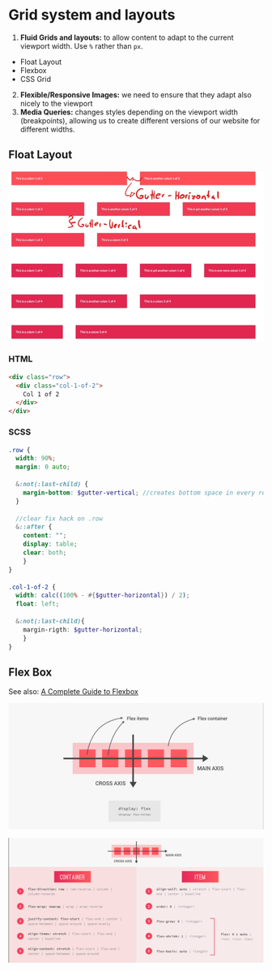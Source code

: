 # Grid system and layouts

1. **Fluid Grids and layouts:** to allow content to adapt to the current viewport width. Use `%` rather than `px`.
* Float Layout
* Flexbox
* CSS Grid
2. **Flexible/Responsive Images:** we need to ensure that they adapt also nicely to the viewport
3. **Media Queries:** changes styles depending on the viewport width (breakpoints), allowing us to create different versions of our website for different widths. 

## Float Layout
![example of grid layout](gfx/grid-example.jpg)

### HTML
```html
<div class="row">
  <div class="col-1-of-2">
    Col 1 of 2
  </div>
</div>
```

### SCSS
```scss
.row {
  width: 90%;
  margin: 0 auto;
  
  &:not(:last-child) {
    margin-bottom: $gutter-vertical; //creates bottom space in every row except the last one
  }
  
  //clear fix hack on .row
  &::after {
    content: "";
    display: table;
    clear: both;
    }
}

.col-1-of-2 {
  width: calc((100% - #{$gutter-horizontal}) / 2);
  float: left;
  
  &:not(:last-child){
    margin-rigth: $gutter-horizontal;
    }
}
```

## Flex Box

See also: [A Complete Guide to Flexbox
](https://css-tricks.com/snippets/css/a-guide-to-flexbox/)

![How does Flex work](gfx/flex-func.png)

![Flex Properties](gfx/flex-properties.png)